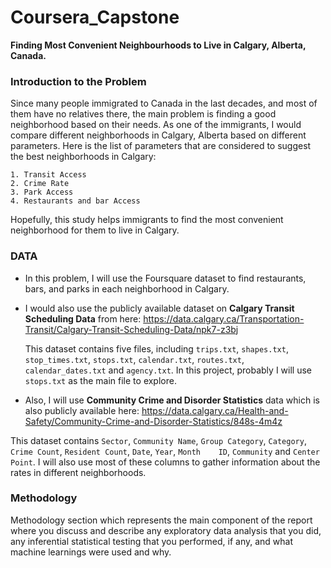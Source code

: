# Coursera_Capstone

**Finding Most Convenient Neighbourhoods to Live in Calgary, Alberta, Canada.**

### Introduction to the Problem

Since many people immigrated to Canada in the last decades, and most of them have no relatives there, the main problem is finding a good neighborhood based on their needs. As one of the immigrants, I would compare different neighborhoods in Calgary, Alberta based on different parameters. Here is the list of parameters that are considered to suggest the best neighborhoods in Calgary:

    1. Transit Access
    2. Crime Rate
    3. Park Access
    4. Restaurants and bar Access

Hopefully, this study helps immigrants to find the most convenient neighborhood for them to live in Calgary.



### DATA

* In this problem, I will use the Foursquare dataset to find restaurants, bars, and parks in each neighborhood in Calgary.

* I would also use the publicly available dataset on **Calgary Transit Scheduling Data** from here: https://data.calgary.ca/Transportation-Transit/Calgary-Transit-Scheduling-Data/npk7-z3bj

  This dataset contains five files, including `trips.txt`, `shapes.txt`, `stop_times.txt`, `stops.txt`, `calendar.txt`, `routes.txt`, `calendar_dates.txt` and `agency.txt`. In this project, probably I will use `stops.txt` as the main file to explore.

* Also, I will use **Community Crime and Disorder Statistics** data which is also publicly available here: https://data.calgary.ca/Health-and-Safety/Community-Crime-and-Disorder-Statistics/848s-4m4z

This dataset contains `Sector`,    `Community Name`,    `Group Category`,    `Category`,    `Crime Count`,    `Resident Count`,    `Date`,    `Year`,    `Month    ID`, `Community` and `Center Point`. I will also use most of these columns to gather information about the rates in different neighborhoods.



### Methodology
Methodology section which represents the main component of the report where you discuss and describe any exploratory data analysis that you did, any inferential statistical testing that you performed, if any, and what machine learnings were used and why.
